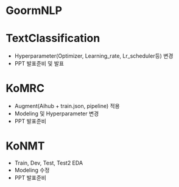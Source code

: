 # GoormNLP

# TextClassification
* Hyperparameter(Optimizer, Learning_rate, Lr_scheduler등) 변경
* PPT 발표준비 및 발표

# KoMRC
* Augment(Aihub + train.json, pipeline) 적용
* Modeling 및 Hyperparameter 변경
* PPT 발표준비

# KoNMT
* Train, Dev, Test, Test2 EDA
* Modeling 수정
* PPT 발표준비
